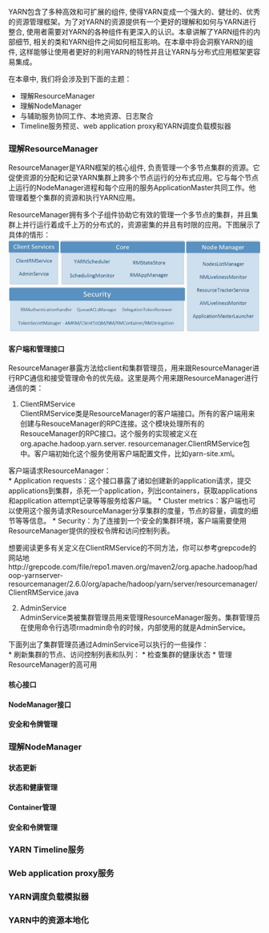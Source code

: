 YARN包含了多种高效和可扩展的组件, 使得YARN变成一个强大的、健壮的、优秀的资源管理框架。为了对YARN的资源提供有一个更好的理解和如何与YARN进行整合, 使用者需要对YARN的各种组件有更深入的认识。本章讲解了YARN组件的内部细节, 相关的类和YARN组件之间如何相互影响。在本章中将会洞察YARN的组件, 这样能够让使用者更好的利用YARN的特性并且让YARN与分布式应用框架更容易集成。  

在本章中, 我们将会涉及到下面的主题：
* 理解ResourceManager
* 理解NodeManager
* 与辅助服务协同工作、本地资源、日志聚合
* Timeline服务预览、web application proxy和YARN调度负载模拟器  

### 理解ResourceManager  
ResourceManager是YARN框架的核心组件, 负责管理一个多节点集群的资源。它促使资源的分配和记录YARN集群上跨多个节点运行的分布式应用。它与每个节点上运行的NodeManager进程和每个应用的服务ApplicationMaster共同工作。他管理着整个集群的资源和执行YARN应用。  

ResourceManager拥有多个子组件协助它有效的管理一个多节点的集群，并且集群上并行运行着成千上万的分布式的，资源密集的并且有时限的应用。下图展示了具体的情形：  
![image](/Images/yarn-deep-components.PNG)  

#### 客户端和管理接口
ResourceManager暴露方法给client和集群管理员，用来跟ResourceManager进行RPC通信和接受管理命令的优先级。这里是两个用来跟ResourceManager进行通信的类：
1. ClientRMService  
ClientRMService类是ResourceManager的客户端接口。所有的客户端用来创建与ResouceManager的RPC连接。这个模块处理所有的ResouceManager的RPC接口。这个服务的实现被定义在org.apache.hadoop.yarn.server. resourcemanager.ClientRMService包中。客户端初始化这个服务使用客户端配置文件，比如yarn-site.xml。  

客户端请求ResourceManager：  
    * Application requests：这个接口暴露了诸如创建新的application请求，提交applications到集群，杀死一个application，列出containers，获取applications和application attempt记录等等服务给客户端。
    * Cluster metrics：客户端也可以使用这个服务请求ResourceManager分享集群的度量，节点的容量，调度的细节等等信息。
    * Security：为了连接到一个安全的集群环境，客户端需要使用ResourceManager提供的授权令牌和访问控制列表。  
       
想要阅读更多有关定义在ClientRMService的不同方法，你可以参考grepcode的网站地http://grepcode.com/file/repo1.maven.org/maven2/org.apache.hadoop/hadoop-yarnserver-resourcemanager/2.6.0/org/apache/hadoop/yarn/server/resourcemanager/ClientRMService.java   

2. AdminService  
AdminService类被集群管理员用来管理ResourceManager服务。集群管理员在使用命令行选项rmadmin命令的时候，内部使用的就是AdminService。  

下面列出了集群管理员通过AdminService可以执行的一些操作：  
    * 刷新集群的节点、访问控制列表和队列：
    * 检查集群的健康状态
    * 管理ResourceManager的高可用  
    
#### 核心接口



#### NodeManager接口


#### 安全和令牌管理  



### 理解NodeManager  


#### 状态更新



#### 状态和健康管理



#### Container管理



#### 安全和令牌管理



### YARN Timeline服务  




### Web application proxy服务



### YARN调度负载模拟器  



### YARN中的资源本地化
